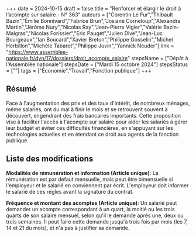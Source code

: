 +++
date = 2024-10-15
draft = false
title = "Renforcer et élargir le droit à l’acompte sur salaire - N° 363"
auteurs = ["Corentin Le Fur","Thibault Bazin","Émilie Bonnivard","Fabrice Brun","Josiane Corneloup","Alexandra Martin","Jérôme Nury","Nicolas Ray","Jean-Pierre Vigier","Valérie Bazin-Malgras","Nicolas Forissier","Éric Pauget","Julien Dive","Jean-Luc Bourgeaux","Ian Boucard","Xavier Breton","Philippe Gosselin","Michel Herbillon","Michèle Tabarot","Philippe Juvin","Yannick Neuder"]
link = "https://www.assemblee-nationale.fr/dyn/17/dossiers/droit_acompte_salaire"
stepsName = ["Dépôt à l'Assemblée nationale"]
stepsDate = ["Mardi 15 octobre 2024"]
stepsStatus = [""]
tags = ["Économie","Travail","Fonction publique"]
+++

## Résumé

Face à l'augmentation des prix et des taux d'intérêt, de nombreux ménages, même salariés, ont du mal à finir le mois et se retrouvent souvent à découvert, engendrant des frais bancaires importants. Cette proposition vise à faciliter l'accès à l'acompte sur salaire pour aider les salariés à gérer leur budget et éviter ces difficultés financières, en s'appuyant sur les technologies actuelles et en étendant ce droit aux agents de la fonction publique.

## Liste des modifications

**Modalités de rémunération et information (Article unique)**: La rémunération est par défaut mensuelle, mais peut être bimensuelle si l'employeur et le salarié en conviennent par écrit. L'employeur doit informer le salarié de ces règles avant la signature du contrat.

**Fréquence et montant des acomptes (Article unique)**: Un salarié peut demander un acompte correspondant à un quart, la moitié ou les trois quarts de son salaire mensuel, selon qu'il le demande après une, deux ou trois semaines. Il peut faire cette demande jusqu'à trois fois par mois (les 7, 14 et 21 du mois), et n'a pas à justifier sa demande.

